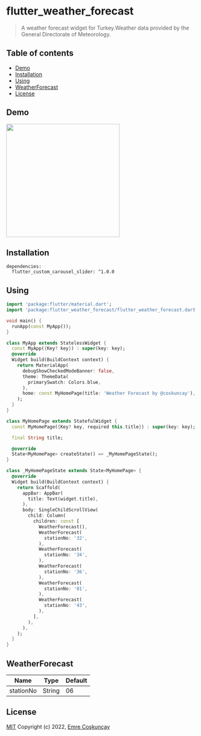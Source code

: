 # flutter_weather_forecast

> A weather forecast widget for Turkey.Weather data provided by the General Directorate of Meteorology.


## Table of contents
  
- [Demo](#demo) 
- [Installation](#installation)
- [Using](#using)
- [WeatherForecast](#weatherforecast)
- [License](#license)

## Demo

<img src="https://user-images.githubusercontent.com/29631083/168078939-56c3ea7f-f7e5-49f5-953d-5b03b13607be.jpg" width="300"/></a>

## Installation

```
dependencies:
  flutter_custom_carousel_slider: ^1.0.0
```

## Using
```dart
import 'package:flutter/material.dart';
import 'package:flutter_weather_forecast/flutter_weather_forecast.dart';

void main() {
  runApp(const MyApp());
}

class MyApp extends StatelessWidget {
  const MyApp({Key? key}) : super(key: key);
  @override
  Widget build(BuildContext context) {
    return MaterialApp(
      debugShowCheckedModeBanner: false,
      theme: ThemeData(
        primarySwatch: Colors.blue,
      ),
      home: const MyHomePage(title: 'Weather Forecast by @coskuncay'),
    );
  }
}

class MyHomePage extends StatefulWidget {
  const MyHomePage({Key? key, required this.title}) : super(key: key);

  final String title;

  @override
  State<MyHomePage> createState() => _MyHomePageState();
}

class _MyHomePageState extends State<MyHomePage> {
  @override
  Widget build(BuildContext context) {
    return Scaffold(
      appBar: AppBar(
        title: Text(widget.title),
      ),
      body: SingleChildScrollView(
        child: Column(
          children: const [
            WeatherForecast(),
            WeatherForecast(
              stationNo: '32',
            ),
            WeatherForecast(
              stationNo: '34',
            ),
            WeatherForecast(
              stationNo: '36',
            ),
            WeatherForecast(
              stationNo: '01',
            ),
            WeatherForecast(
              stationNo: '43',
            ),
          ],
        ),
      ),
    );
  }
}
```


## WeatherForecast

| Name | Type | Default | 
| --- | --- | --- |
| stationNo | String | 06 |

## License

[MIT](https://choosealicense.com/licenses/mit/) Copyright (c) 2022, [Emre Coşkunçay](https://github.com/coskuncay)